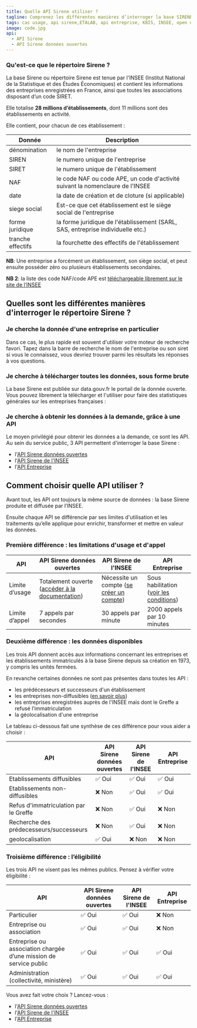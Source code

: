```yaml
---
title: Quelle API Sirene utiliser ?
tagline: Comprenez les différentes manières d’interroger la base SIRENE des entreprises
tags: cas usage, api sirene,ETALAB, api entreprise, KBIS, INSEE, open data
image: code.jpg
api:
  - API Sirene
  - API Sirene données ouvertes
---
```


### Qu'est-ce que le répertoire Sirene ?

La base Sirene ou répertoire Sirene est tenue par l'INSEE (Institut National de la Statistique et des Études Économiques) et contient les informations des entreprises enregistrées en France, ainsi que toutes les associations disposant d’un code SIRET.

Elle totalise **28 millions d’établissements**, dont 11 millions sont des établissements en activité.

Elle contient, pour chacun de ces établissement :

| Donnée            | Description                                                                     |
| ----------------- | ------------------------------------------------------------------------------- |
| dénomination      | le nom de l'entreprise                                                          |
| SIREN             | le numero unique de l'entreprise                                                |
| SIRET             | le numero unique de l'établissement                                             |
| NAF               | le code NAF ou code APE, un code d'activité suivant la nomenclaure de l'INSEE   |
| date              | la date de création et de cloture (si applicable)                               |
| siege social      | Est-ce que cet établissement est le siège social de l'entreprise                |
| forme juridique   | la forme juridique de l'établissement (SARL, SAS, entreprise individuelle etc.) |
| tranche effectifs | la fourchette des effectifs de l'établissement                                  |

**NB**: Une entreprise a forcément un établissement, son siège social, et peut ensuite posséder zéro ou plusieurs établissements secondaires.

**NB 2**: la liste des code NAF/code APE est [téléchargeable librement sur le site de l’INSEE](https://www.insee.fr/fr/information/2406147)

## Quelles sont les différentes manières d'interroger le répertoire Sirene ?

### Je cherche la donnée d'une entreprise en particulier

Dans ce cas, le plus rapide est souvent d'utiliser votre moteur de recherche favori. Tapez dans la barre de recherche le nom de l'entreprise ou son siret si vous le connaissez, vous devriez trouver parmi les résultats les réponses à vos questions.

### Je cherche à télécharger toutes les données, sous forme brute

La base Sirene est publiée sur <External href='https://data.gouv.fr'>data.gouv.fr</External> le portail de la donnée ouverte. Vous pouvez librement la télécharger et l'utiliser pour faire des statistiques générales sur les entreprises françaises :

<Datagouv title="Accèder aux données de la base Sirene sur data.gouv" href="https://www.data.gouv.fr/fr/datasets/base-sirene-des-entreprises-et-de-leurs-etablissements-siren-siret/" />

### Je cherche à obtenir les données à la demande, grâce à une API

Le moyen privilégié pour obtenir les données a la demande, ce sont les API. Au sein du service public, 3 API permettent d'interroger la base Sirene :

- l'[API Sirene données ouvertes](/les-api/api-sirene-donnees-ouvertes)
- l'[API Sirene de l'INSEE](/les-api/sirene_v3)
- l'[API Entreprise](/les-api/api-entreprise)

## Comment choisir quelle API utiliser ?

Avant tout, les API ont toujours la même source de données : la base Sirene produite et diffusée par l’INSEE.

Ensuite chaque API se différencie par ses limites d'utilisation et les traitements qu’elle applique pour enrichir, transformer et mettre en valeur les données.

### Première différence : les limitations d'usage et d'appel

| API            | API Sirene données ouvertes                                                             | API Sirene de l'INSEE                                                                                                         | API Entreprise                                                                   |
| -------------- | --------------------------------------------------------------------------------------- | ----------------------------------------------------------------------------------------------------------------------------- | -------------------------------------------------------------------------------- |
| Limite d’usage | Totalement ouverte ([accéder à la documentation](/les-api/api-sirene-donnees-ouvertes)) | Nécessite un compte ([se créer un compte](https://api.insee.fr/catalogue/site/themes/wso2/subthemes/insee/pages/sign-up.jag)) | Sous habilitation ([voir les conditions](/les-api/api-entreprise/demande-acces)) |
| Limite d’appel | 7 appels par secondes                                                                   | 30 appels par minute                                                                                                          | 2000 appels par 10 minutes                                                       |

### Deuxième différence : les données disponibles

Les trois API donnent accès aux informations concernant les entreprises et les établissements immatriculés à la base Sirene depuis sa création en 1973, y compris les unités fermées.

En revanche certaines données ne sont pas présentes dans toutes les API :

- les prédécesseurs et successeurs d'un établissement
- les entreprises non-diffusibles ([en savoir plus](https://www.insee.fr/fr/information/4127417))
- les entreprises enregistrées auprès de l'INSEE mais dont le Greffe a refusé l’immatriculation
- la géolocalisation d'une entreprise

Le tableau ci-dessous fait une synthèse de ces différence pour vous aider a choisir :

| API                                     | API Sirene données ouvertes | API Sirene de l'INSEE | API Entreprise |
| --------------------------------------- | --------------------------- | --------------------- | -------------- |
| Etablissements diffusibles              | ✅ Oui                      | ✅ Oui                | ✅ Oui         |
| Etablissements non-diffusibles          | ❌ Non                      | ✅ Oui                | ✅ Oui         |
| Refus d'immatriculation par le Greffe   | ❌ Non                      | ✅ Oui                | ❌ Non         |
| Recherche des prédecesseurs/successeurs | ❌ Non                      | ✅ Oui                | ❌ Non         |
| geolocalisation                         | ✅ Oui                      | ❌ Non                | ❌ Non         |

### Troisième différence : l’éligibilité

Les trois API ne visent pas les mêmes publics. Pensez à vérifier votre éligibilité :

| API                                                               | API Sirene données ouvertes | API Sirene de l'INSEE | API Entreprise |
| ----------------------------------------------------------------- | --------------------------- | --------------------- | -------------- |
| Particulier                                                       | ✅ Oui                      | ✅ Oui                | ❌ Non         |
| Entreprise ou association                                         | ✅ Oui                      | ✅ Oui                | ❌ Non         |
| Entreprise ou association chargée d’une mission de service public | ✅ Oui                      | ✅ Oui                | ✅ Oui         |
| Administration (collectivité, ministère)                          | ✅ Oui                      | ✅ Oui                | ✅ Oui         |

Vous avez fait votre choix ? Lancez-vous :

- l'[API Sirene données ouvertes](/les-api/api-sirene-donnees-ouvertes)
- l'[API Sirene de l'INSEE](/les-api/sirene_v3)
- l'[API Entreprise](/les-api/api-entreprise)
